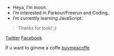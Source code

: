 - Heya, I’m moon.
- I’m interested in Parkour/Freerun and Coding.
- I’m currently learning JavaScript.
> Thanks for look! ;)

[Twitter](https://twitter.com/mo0ned23)
[Facebook](https://www.facebook.com/profile.php?id=100076505124626)

İf u want to gimme a coffe [buymeacoffe](https://www.buymeacoffee.com/mooned)

